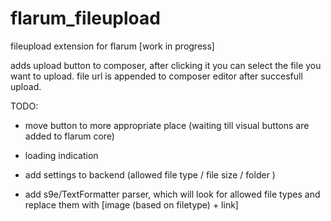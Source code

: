 # flarum_fileupload

fileupload extension for flarum [work in progress]

adds upload button to composer, after clicking it you can select the file you want to upload. file url is appended to composer editor after succesfull upload.

TODO:
- move button to more appropriate place (waiting till visual buttons are added to flarum core)
- loading indication
- add settings to backend (allowed file type / file size / folder )

- add s9e/TextFormatter parser, which will look for allowed file types and replace them with [image (based on filetype) + link]
